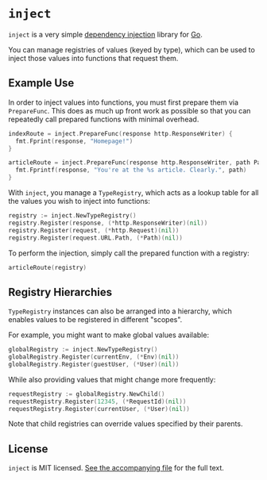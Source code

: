 `inject`
========

`inject` is a very simple [dependency injection](http://en.wikipedia.org/wiki/Dependency_injection)
library for [Go](http://golang.org/).

You can manage registries of values (keyed by type), which can be used to inject
those values into functions that request them.


Example Use
-----------

In order to inject values into functions, you must first prepare them via
`PrepareFunc`. This does as much up front work as possible so that you can
repeatedly call prepared functions with minimal overhead.

```go
indexRoute = inject.PrepareFunc(response http.ResponseWriter) {
  fmt.Fprint(response, "Homepage!")
}

articleRoute = inject.PrepareFunc(response http.ResponseWriter, path Path) {
  fmt.Fprintf(response, "You're at the %s article. Clearly.", path)
}
```

With `inject`, you manage a `TypeRegistry`, which acts as a lookup table for all
the values you wish to inject into functions:

```go
registry := inject.NewTypeRegistry()
registry.Register(response, (*http.ResponseWriter)(nil))
registry.Register(request, (*http.Request)(nil))
registry.Register(request.URL.Path, (*Path)(nil))
```

To perform the injection, simply call the prepared function with a registry:

```go
articleRoute(registry)
```


Registry Hierarchies
--------------------

`TypeRegistry` instances can also be arranged into a hierarchy, which enables
values to be registered in different "scopes".

For example, you might want to make global values available:

```go
globalRegistry := inject.NewTypeRegistry()
globalRegistry.Register(currentEnv, (*Env)(nil))
globalRegistry.Register(guestUser, (*User)(nil))
```

While also providing values that might change more frequently:

```go
requestRegistry := globalRegistry.NewChild()
requestRegistry.Register(12345, (*RequestId)(nil))
requestRegistry.Register(currentUser, (*User)(nil))
```

Note that child registries can override values specified by their parents.


License
-------

`inject` is MIT licensed. [See the accompanying file](MIT-LICENSE.md) for the
full text.
